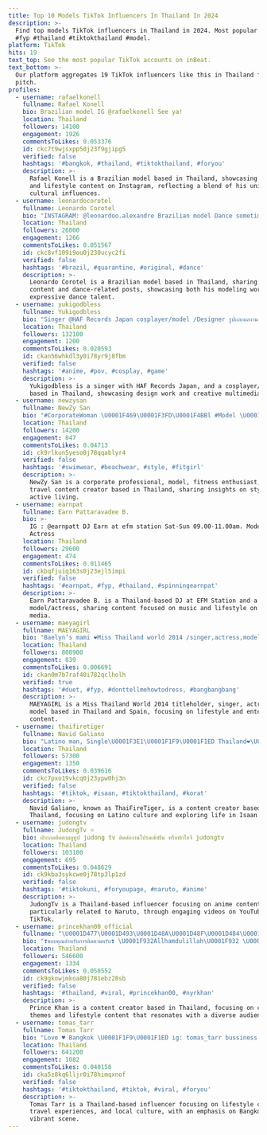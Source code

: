 ```yaml
---
title: Top 10 Models TikTok Influencers In Thailand In 2024
description: >-
  Find top models TikTok influencers in Thailand in 2024. Most popular hashtags:
  #fyp #thailand #tiktokthailand #model.
platform: TikTok
hits: 19
text_top: See the most popular TikTok accounts on inBeat.
text_bottom: >-
  Our platform aggregates 19 TikTok influencers like this in Thailand for you to
  pitch.
profiles:
  - username: rafaelkonell
    fullname: Rafael Konell
    bio: Brazilian model IG @rafaelkonell See ya!
    location: Thailand
    followers: 14100
    engagement: 1926
    commentsToLikes: 0.053376
    id: ckc7t9wjsxpp50j23f9gjipg5
    verified: false
    hashtags: '#bangkok, #thailand, #tiktokthailand, #foryou'
    description: >-
      Rafael Konell is a Brazilian model based in Thailand, showcasing fashion
      and lifestyle content on Instagram, reflecting a blend of his unique
      cultural influences.
  - username: leonardocorotel
    fullname: Leonardo Corotel
    bio: "INSTAGRAM: @leonardoo.alexandre Brazilian model Dance sometimes \U0001F974"
    location: Thailand
    followers: 26000
    engagement: 1266
    commentsToLikes: 0.051567
    id: ckc8vf109i9ou0j230ucyc2fi
    verified: false
    hashtags: '#brazil, #quarantine, #original, #dance'
    description: >-
      Leonardo Corotel is a Brazilian model based in Thailand, sharing lifestyle
      content and dance-related posts, showcasing both his modeling work and
      expressive dance talent.
  - username: yukigodbless
    fullname: Yukigodbless
    bio: "Singer @HAF Records Japan cosplayer/model /Designer รูปเเละผลงานอื่นๆ \U0001F447\U0001F447"
    location: Thailand
    followers: 132100
    engagement: 1200
    commentsToLikes: 0.020593
    id: ckan56whkdl3y0i78yr9j8fbm
    verified: false
    hashtags: '#anime, #pov, #cosplay, #game'
    description: >-
      Yukigodbless is a singer with HAF Records Japan, and a cosplayer/model
      based in Thailand, showcasing design work and creative multimedia content.
  - username: newzysan
    fullname: NewZy San
    bio: "#CorporateWoman \U0001F469\U0001F3FD\U0001F4BBl #Model \U0001F483\U0001F3FBl #FitGirl \U0001F3CB\U0001F3FC l #Traveller \U0001F30E 10+countries"
    location: Thailand
    followers: 14200
    engagement: 847
    commentsToLikes: 0.04713
    id: ck9rlkun5yeso0j78qqablyr4
    verified: false
    hashtags: '#swimwear, #beachwear, #style, #fitgirl'
    description: >-
      NewZy San is a corporate professional, model, fitness enthusiast, and
      travel content creator based in Thailand, sharing insights on style and
      active living.
  - username: earnpat
    fullname: Earn Pattaravadee B.
    bio: >-
      IG : @earnpatt DJ Earn at efm station Sat-Sun 09.00-11.00am. Model |
      Actress
    location: Thailand
    followers: 29600
    engagement: 474
    commentsToLikes: 0.011465
    id: ckbqfjuiq163s0j23ejl5impi
    verified: false
    hashtags: '#earnpat, #fyp, #thailand, #spinningearnpat'
    description: >-
      Earn Pattaravadee B. is a Thailand-based DJ at EFM Station and a
      model/actress, sharing content focused on music and lifestyle on social
      media.
  - username: maeyagirl
    fullname: MAEYAGIRL
    bio: "Baelyn’s mami ❤️Miss Thailand world 2014 /singer,actress,model living in\U0001F1F9\U0001F1ED\U0001F1EA\U0001F1F8"
    location: Thailand
    followers: 808900
    engagement: 839
    commentsToLikes: 0.006691
    id: ckan0m7b7raf40i782qclholh
    verified: true
    hashtags: '#duet, #fyp, #donttellmehowtodress, #bangbangbang'
    description: >-
      MAEYAGIRL is a Miss Thailand World 2014 titleholder, singer, actress, and
      model based in Thailand and Spain, focusing on lifestyle and entertainment
      content.
  - username: thaifiretiger
    fullname: Navid Galiano
    bio: "Latino man, Single\U0001F3E1\U0001F1F9\U0001F1ED Thailand❤️\U0001F1F9\U0001F1ED IG: navidgln / FB: Navid Galiano"
    location: Thailand
    followers: 57300
    engagement: 1350
    commentsToLikes: 0.039616
    id: ckc7pxo19vkcq0j23ypw0hj3n
    verified: false
    hashtags: '#tiktok, #isaan, #tiktokthailand, #korat'
    description: >-
      Navid Galiano, known as ThaiFireTiger, is a content creator based in
      Thailand, focusing on Latino culture and exploring life in Isaan.
  - username: judongtv
    fullname: JudongTv ⭐
    bio: ฝากกดติดตามยูทูป judong tv ติดต่องานโปรดเข้าฝัน หรือทักไอจี judongtv
    location: Thailand
    followers: 103100
    engagement: 695
    commentsToLikes: 0.048629
    id: ck9kba3sykcwe0j78tp3lp1zd
    verified: false
    hashtags: '#tiktokuni, #foryoupage, #naruto, #anime'
    description: >-
      JudongTv is a Thailand-based influencer focusing on anime content,
      particularly related to Naruto, through engaging videos on YouTube and
      TikTok.
  - username: princekhan00_official
    fullname: "\U0001D477\U0001D493\U0001D48A\U0001D48F\U0001D484\U0001D486\U0001D472\U0001D489\U0001D482\U0001D48F\U0001F451"
    bio: "❣️ขอบคุณสำหรับการติดตามครับ❣️ \U0001F932Allhamdulillah\U0001F932 \U0001F91D\U0001F1F9\U0001F1ED❣️\U0001F1EE\U0001F1F3\U0001F91D \U0001F447 click here \U0001F447"
    location: Thailand
    followers: 546600
    engagement: 1334
    commentsToLikes: 0.050552
    id: ck9gkowjmkoa80j781ebz28sb
    verified: false
    hashtags: '#thailand, #viral, #princekhan00, #nyrkhan'
    description: >-
      Prince Khan is a content creator based in Thailand, focusing on cultural
      themes and lifestyle content that resonates with a diverse audience.
  - username: tomas_tarr
    fullname: Tomas Tarr
    bio: "Love ♥️ Bangkok \U0001F1F9\U0001F1ED ig: tomas_tarr bussiness: tomastarr@gmail.com"
    location: Thailand
    followers: 641200
    engagement: 1082
    commentsToLikes: 0.040158
    id: cka5z8kq6lljr0i78himqxnof
    verified: false
    hashtags: '#tiktokthailand, #tiktok, #viral, #foryou'
    description: >-
      Tomas Tarr is a Thailand-based influencer focusing on lifestyle content,
      travel experiences, and local culture, with an emphasis on Bangkok's
      vibrant scene.
---
```


